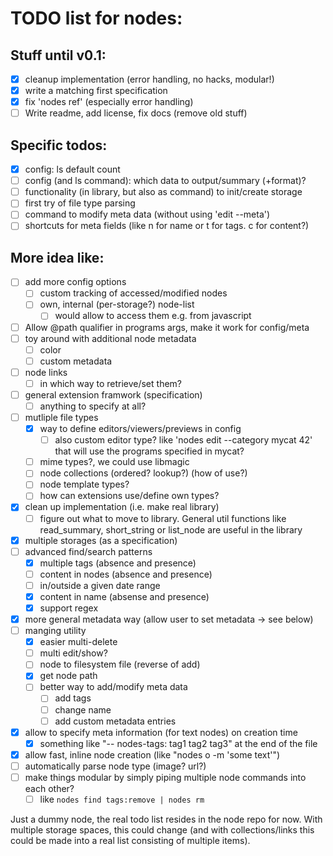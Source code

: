 # TODO list for nodes:

## Stuff until v0.1:

- [x] cleanup implementation (error handling, no hacks, modular!)
- [x] write a matching first specification
- [x] fix 'nodes ref' (especially error handling)
- [ ] Write readme, add license, fix docs (remove old stuff)

## Specific todos:

- [x] config: ls default count
- [ ] config (and ls command): which data to output/summary (+format)?
- [ ] functionality (in library, but also as command) to init/create storage
- [ ] first try of file type parsing
- [ ] command to modify meta data (without using 'edit --meta')
- [ ] shortcuts for meta fields (like n for name or t for tags. c for content?)

## More idea like:

- [ ] add more config options
  - [ ] custom tracking of accessed/modified nodes
  - [ ] own, internal (per-storage?) node-list
    - [ ] would allow to access them e.g. from javascript
- [ ] Allow @path qualifier in programs args, make it work for config/meta
- [ ] toy around with additional node metadata
  - [ ] color
  - [ ] custom metadata
- [ ] node links
  - [ ] in which way to retrieve/set them?
- [ ] general extension framwork (specification)
  - [ ] anything to specify at all?
- [ ] mutliple file types
  - [x] way to define editors/viewers/previews in config
  	 - [ ] also custom editor type? like 'nodes edit --category mycat 42'
	       that will use the programs specified in mycat?
  - [ ] mime types?, we could use libmagic
  - [ ] node collections (ordered? lookup?) (how of use?)
  - [ ] node template types?
  - [ ] how can extensions use/define own types?
- [x] clean up implementation (i.e. make real library)
  - [ ] figure out what to move to library. General util functions like
        read_summary, short_string or list_node are useful in the library
- [x] multiple storages (as a specification)
- [ ] advanced find/search patterns
  - [x] multiple tags (absence and presence)
  - [ ] content in nodes (absence and presence)
  - [ ] in/outside a given date range
  - [x] content in name (absense and presence)
  - [x] support regex
- [x] more general metadata way (allow user to set metadata -> see below)
- [ ] manging utility
  - [x] easier multi-delete
  - [ ] multi edit/show?
  - [ ] node to filesystem file (reverse of add)
  - [x] get node path
  - [ ] better way to add/modify meta data
    - [ ] add tags
	- [ ] change name
	- [ ] add custom metadata entries
- [x] allow to specify meta information (for text nodes) on creation time
  - [x] something like "-- nodes-tags: tag1 tag2 tag3" at the end of the file
- [x] allow fast, inline node creation (like "nodes o -m 'some text'")
- [ ] automatically parse node type (image? url?)
- [ ] make things modular by simply piping multiple node commands into each
      other?
  - [ ] like `nodes find tags:remove | nodes rm`

Just a dummy node, the real todo list resides in the node repo for now.
With multiple storage spaces, this could change (and with collections/links
this could be made into a real list consisting of multiple items).
